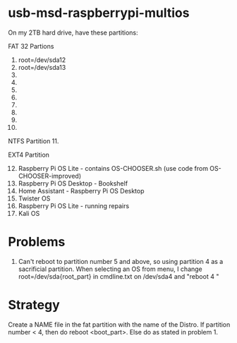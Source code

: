 # usb-msd-raspberrypi-multios

On my 2TB hard drive, have these partitions:

FAT 32 Partions

1. root=/dev/sda12
2. root=/dev/sda13
3.
4.
5.
6.
7.
8.
9.
10.

NTFS Partition
11.


EXT4 Partition

12. Raspberry Pi OS Lite - contains OS-CHOOSER.sh (use code from OS-CHOOSER-improved)
13. Raspberry Pi OS Desktop - Bookshelf
14. Home Assistant - Raspberry Pi OS Desktop
15. Twister OS
16. Raspberry Pi OS Lite - running repairs
17. Kali OS


# Problems

1. Can't reboot to partition number 5 and above, so using partition 4 as a sacrificial partition. When selecting an OS
from menu, I change root=/dev/sda{root_part} in cmdline.txt on /dev/sda4 and "reboot 4 "

# Strategy
Create a NAME file in the fat partition with the name of the Distro.
If partition number < 4, then do reboot <boot_part>. Else do as stated in problem 1.


